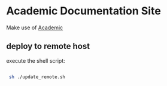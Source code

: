 # Academic Documentation Site

Make use of [Academic](https://wowchemy.com/)

## deploy to remote host

execute the shell script:

```bash

 sh ./update_remote.sh

```

